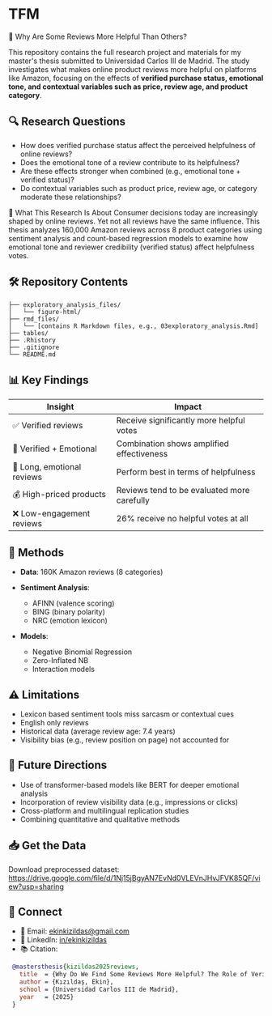 
# TFM

🧠 Why Are Some Reviews More Helpful Than Others?

This repository contains the full research project and materials for my master's thesis submitted to Universidad Carlos III de Madrid. The study investigates what makes online product reviews more helpful on platforms like Amazon, focusing on the effects of **verified purchase status, emotional tone, and contextual variables such as price, review age, and product category**.

## 🔍 Research Questions
- How does verified purchase status affect the perceived helpfulness of online reviews?
- Does the emotional tone of a review contribute to its helpfulness?
- Are these effects stronger when combined (e.g., emotional tone + verified status)?
- Do contextual variables such as product price, review age, or category moderate these relationships?

🧠 What This Research Is About
Consumer decisions today are increasingly shaped by online reviews. Yet not all reviews have the same influence. This thesis analyzes 160,000 Amazon reviews across 8 product categories using sentiment analysis and count-based regression models to examine how emotional tone and reviewer credibility (verified status) affect helpfulness votes.


## 🛠️ Repository Contents

```         
├── exploratory_analysis_files/
│   └── figure-html/
├── rmd_files/
│   └── [contains R Markdown files, e.g., 03exploratory_analysis.Rmd]
├── tables/
├── .Rhistory
├── .gitignore
└── README.md

```

## 📊 Key Findings
| Insight                    | Impact                                      |
| -------------------------- | ------------------------------------------- |
| ✅ Verified reviews         | Receive significantly more helpful votes    |
| 💬 Verified + Emotional    | Combination shows amplified effectiveness   |
| 📝 Long, emotional reviews | Perform best in terms of helpfulness        |
| 💰 High-priced products    | Reviews tend to be evaluated more carefully |
| ❌ Low-engagement reviews   | 26% receive no helpful votes at all         |


## 🧮 Methods
- **Data**: 160K Amazon reviews (8 categories)

- **Sentiment Analysis**: 
  - AFINN (valence scoring)  
  - BING (binary polarity)
  - NRC (emotion lexicon)
  
- **Models**:
  - Negative Binomial Regression
  - Zero-Inflated NB 
  - Interaction models

## ⚠️ Limitations
- Lexicon based sentiment tools miss sarcasm or contextual cues
- English only reviews
- Historical data (average review age: 7.4 years)
- Visibility bias (e.g., review position on page) not accounted for

## 🚀 Future Directions
- Use of transformer-based models like BERT for deeper emotional analysis
- Incorporation of review visibility data (e.g., impressions or clicks)
- Cross-platform and multilingual replication studies
- Combining quantitative and qualitative methods

## 📥 Get the Data
Download preprocessed dataset:  
https://drive.google.com/file/d/1Nj15jBgyAN7EvNd0VLEVnJHvJFVK85QF/view?usp=sharing 


## 💬 Connect
- 📧 Email: ekinkizildas@gmail.com  
- 🔗 LinkedIn: [in/ekinkizildas](https://www.linkedin.com/in/ekinkizildas)
- 📚 Citation:  
 ```bibtex
  @mastersthesis{kizildas2025reviews,
    title  = {Why Do We Find Some Reviews More Helpful? The Role of Verified Status and Emotional Tone},
    author = {Kızıldaş, Ekin},
    school = {Universidad Carlos III de Madrid},
    year   = {2025}
  }
```
